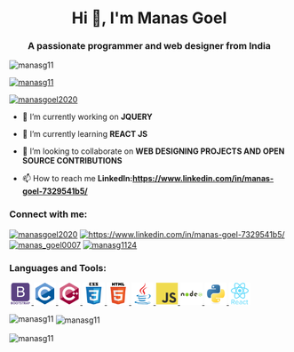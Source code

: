 <h1 align="center">Hi 👋, I'm Manas Goel</h1>
<h3 align="center">A passionate programmer and web designer from India</h3>

<p align="left"> <img src="https://komarev.com/ghpvc/?username=manasg11&label=Profile%20views&color=0e75b6&style=flat" alt="manasg11" /> </p>

<p align="left"> <a href="https://github.com/ryo-ma/github-profile-trophy"><img src="https://github-profile-trophy.vercel.app/?username=manasg11" alt="manasg11" /></a> </p>

<p align="left"> <a href="https://twitter.com/manasgoel2020" target="blank"><img src="https://img.shields.io/twitter/follow/manasgoel2020?logo=twitter&style=for-the-badge" alt="manasgoel2020" /></a> </p>

- 🔭 I’m currently working on **JQUERY**

- 🌱 I’m currently learning **REACT JS**

- 👯 I’m looking to collaborate on **WEB DESIGNING PROJECTS AND OPEN SOURCE CONTRIBUTIONS**

- 📫 How to reach me **LinkedIn:https://www.linkedin.com/in/manas-goel-7329541b5/**

<h3 align="left">Connect with me:</h3>
<p align="left">
<a href="https://twitter.com/manasgoel2020" target="blank"><img align="center" src="https://raw.githubusercontent.com/rahuldkjain/github-profile-readme-generator/master/src/images/icons/Social/twitter.svg" alt="manasgoel2020" height="30" width="40" /></a>
<a href="https://linkedin.com/in/https://www.linkedin.com/in/manas-goel-7329541b5/" target="blank"><img align="center" src="https://raw.githubusercontent.com/rahuldkjain/github-profile-readme-generator/master/src/images/icons/Social/linked-in-alt.svg" alt="https://www.linkedin.com/in/manas-goel-7329541b5/" height="30" width="40" /></a>
<a href="https://instagram.com/manas_goel0007" target="blank"><img align="center" src="https://raw.githubusercontent.com/rahuldkjain/github-profile-readme-generator/master/src/images/icons/Social/instagram.svg" alt="manas_goel0007" height="30" width="40" /></a>
<a href="https://www.hackerrank.com/manasg1124" target="blank"><img align="center" src="https://raw.githubusercontent.com/rahuldkjain/github-profile-readme-generator/master/src/images/icons/Social/hackerrank.svg" alt="manasg1124" height="30" width="40" /></a>
</p>

<h3 align="left">Languages and Tools:</h3>
<p align="left"> <a href="https://getbootstrap.com" target="_blank"> <img src="https://raw.githubusercontent.com/devicons/devicon/master/icons/bootstrap/bootstrap-plain-wordmark.svg" alt="bootstrap" width="40" height="40"/> </a> <a href="https://www.cprogramming.com/" target="_blank"> <img src="https://raw.githubusercontent.com/devicons/devicon/master/icons/c/c-original.svg" alt="c" width="40" height="40"/> </a> <a href="https://www.w3schools.com/cpp/" target="_blank"> <img src="https://raw.githubusercontent.com/devicons/devicon/master/icons/cplusplus/cplusplus-original.svg" alt="cplusplus" width="40" height="40"/> </a> <a href="https://www.w3schools.com/css/" target="_blank"> <img src="https://raw.githubusercontent.com/devicons/devicon/master/icons/css3/css3-original-wordmark.svg" alt="css3" width="40" height="40"/> </a> <a href="https://www.w3.org/html/" target="_blank"> <img src="https://raw.githubusercontent.com/devicons/devicon/master/icons/html5/html5-original-wordmark.svg" alt="html5" width="40" height="40"/> </a> <a href="https://www.java.com" target="_blank"> <img src="https://raw.githubusercontent.com/devicons/devicon/master/icons/java/java-original.svg" alt="java" width="40" height="40"/> </a> <a href="https://developer.mozilla.org/en-US/docs/Web/JavaScript" target="_blank"> <img src="https://raw.githubusercontent.com/devicons/devicon/master/icons/javascript/javascript-original.svg" alt="javascript" width="40" height="40"/> </a> <a href="https://nodejs.org" target="_blank"> <img src="https://raw.githubusercontent.com/devicons/devicon/master/icons/nodejs/nodejs-original-wordmark.svg" alt="nodejs" width="40" height="40"/> </a> <a href="https://www.python.org" target="_blank"> <img src="https://raw.githubusercontent.com/devicons/devicon/master/icons/python/python-original.svg" alt="python" width="40" height="40"/> </a> <a href="https://reactjs.org/" target="_blank"> <img src="https://raw.githubusercontent.com/devicons/devicon/master/icons/react/react-original-wordmark.svg" alt="react" width="40" height="40"/> </a> </p>

<p><img align="left" src="https://github-readme-stats.vercel.app/api/top-langs?username=manasg11&show_icons=true&locale=en&layout=compact" alt="manasg11" /></p>

<p>&nbsp;<img align="center" src="https://github-readme-stats.vercel.app/api?username=manasg11&show_icons=true&locale=en" alt="manasg11" /></p>

<p><img align="center" src="https://github-readme-streak-stats.herokuapp.com/?user=manasg11&" alt="manasg11" /></p>

